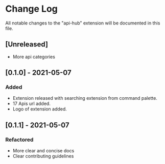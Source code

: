 # Change Log

All notable changes to the "api-hub" extension will be documented in this file.
<!-- 
Check [Keep a Changelog](http://keepachangelog.com/) for recommendations on how to structure this file. -->

## [Unreleased]
- More api categories


## [0.1.0] - 2021-05-07
### Added
- Extension released with searching extension from command palette.
- 17 Apis url added.
- Logo of extension added.

## [0.1.1] - 2021-05-07
### Refactored
- More clear and concise docs
- Clear contributing guidelines